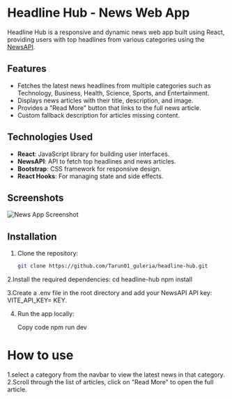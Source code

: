 # Headline Hub - News Web App

Headline Hub is a responsive and dynamic news web app built using React, providing users with top headlines from various categories using the [NewsAPI](https://newsapi.org/).

## Features
- Fetches the latest news headlines from multiple categories such as Technology, Business, Health, Science, Sports, and Entertainment.
- Displays news articles with their title, description, and image.
- Provides a "Read More" button that links to the full news article.
- Custom fallback description for articles missing content.

## Technologies Used
- **React**: JavaScript library for building user interfaces.
- **NewsAPI**: API to fetch top headlines and news articles.
- **Bootstrap**: CSS framework for responsive design.
- **React Hooks**: For managing state and side effects.

## Screenshots
![News App Screenshot](./assets/screenshot.jpg)

## Installation

1. Clone the repository:
   ```bash
   git clone https://github.com/Tarun01_guleria/headline-hub.git
   
2.Install the required dependencies:
   cd headline-hub
   npm install

3.Create a .env file in the root directory and add your NewsAPI API key:
  VITE_API_KEY= KEY.
  
4. Run the app locally:

     Copy code
     npm run dev

# How to use
1.select a category from the navbar to view the latest news in that category.
2.Scroll through the list of articles, click on "Read More" to open the full article.





